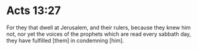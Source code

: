 # Acts 13:27

For they that dwell at Jerusalem, and their rulers, because they knew him not, nor yet the voices of the prophets which are read every sabbath day, they have fulfilled [them] in condemning [him].